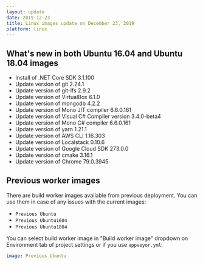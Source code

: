 ```yaml
---
layout: update
date: 2019-12-23
title: Linux images update on December 23, 2019
platform: linux
---
```


## What's new in both Ubuntu 16.04 and Ubuntu 18.04 images

* Install of .NET Core SDK 3.1.100
* Update version of git 2.24.1
* Update version of git-lfs 2.9.2
* Update version of VirtualBox 6.1.0
* Update version of mongodb 4.2.2
* Update version of Mono JIT compiler 6.6.0.161
* Update version of Visual C# Compiler version 3.4.0-beta4
* Update version of Mono C# compiler 6.6.0.161
* Update version of yarn 1.21.1
* Update version of AWS CLI 1.16.303
* Update version of Localstack 0.10.6
* Update version of Google Cloud SDK 273.0.0
* Update version of cmake 3.16.1
* Update version of Chrome 79.0.3945

## Previous worker images

There are build worker images available from previous deployment. You can use them in case of any issues with the current images:

* `Previous Ubuntu`
* `Previous Ubuntu1604`
* `Previous Ubuntu1804`

You can select build worker image in "Build worker image" dropdown on Environment tab of project settings or if you use `appveyor.yml`:

```yaml
image: Previous Ubuntu
```
